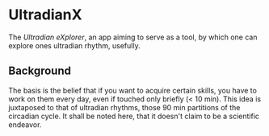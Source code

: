 # UltradianX

The _Ultradian eXplorer_, an app aiming to serve as a tool, by which one can explore ones ultradian rhythm, usefully.


## Background

The basis is the belief that if you want to acquire certain skills, you have to work on them every day,
even if touched only briefly  (< 10 min).
This idea is juxtaposed to that of ultradian rhythms, those 90 min partitions of the circadian cycle.
It shall be noted here, that it doesn't claim to be a scientific endeavor.








